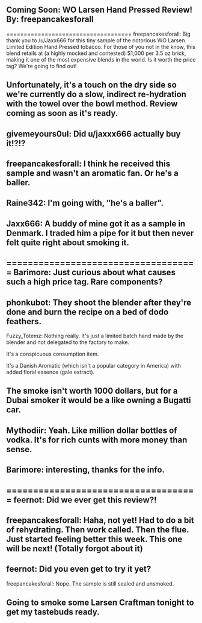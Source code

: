 Coming Soon: WO Larsen Hand Pressed Review!
By: freepancakesforall
---

====================================
freepancakesforall: Big thank you to /u/Jaxx666 for this tiny sample of the notorious WO Larsen Limited Edition Hand Pressed tobacco. For those of you not in the know, this blend retails at (a highly mocked and contested) $1,000 per 3.5 oz brick, making it one of the most expensive blends in the world. Is it worth the price tag? We're going to find out!    

Unfortunately, it's a touch on the dry side so we're currently do a slow, indirect re-hydration with the towel over the bowl method. Review coming as soon as it's ready. 
--
givemeyours0ul: Did u/jaxxx666 actually buy it!?!? 
--
freepancakesforall: I think he received this sample and wasn't an aromatic fan. Or he's a baller.
--
Raine342: I'm going with, "he's a baller".
--
Jaxx666: A buddy of mine got it as a sample in Denmark. I traded him a pipe for it but then never felt quite right about smoking it. 
--
====================================
Barimore: Just curious about what causes such a high price tag.  Rare components?
--
phonkubot: They shoot the blender after they're done and burn the recipe on a bed of dodo feathers.
--
Fuzzy_Totemz: Nothing really. It's just a limited batch hand made by the blender and not delegated to the factory to make.  
   
It's a conspicuous consumption item.  
  
It's a Danish Aromatic (which isn't a popular category in America) with added floral essence (gale extract).  
  
The smoke isn't worth 1000  dollars, but for a Dubai smoker it would be a like owning a Bugatti car. 
--
Mythodiir: Yeah. Like million dollar bottles of vodka. It's for rich cunts with more money than sense.
--
Barimore: interesting, thanks for the info. 
--
====================================
feernot: Did we ever get this review?!
--
freepancakesforall: Haha, not yet! Had to do a bit of rehydrating. Then work called. Then the flue. Just started feeling better this week. This one will be next! (Totally forgot about it)
--
feernot: Did you even get to try it yet?
--
freepancakesforall: Nope. The sample is still sealed and unsmoked.     

Going to smoke some Larsen Craftman tonight to get my tastebuds ready. 
--
